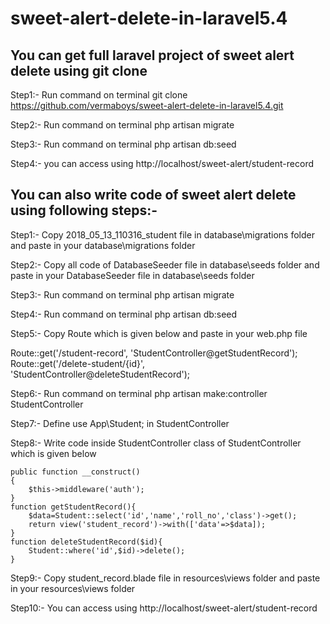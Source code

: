 # sweet-alert-delete-in-laravel5.4

## You can get full laravel project of sweet alert delete using git clone

Step1:- Run command on terminal git clone https://github.com/vermaboys/sweet-alert-delete-in-laravel5.4.git

Step2:- Run command on terminal php artisan migrate

Step3:- Run command on terminal php artisan db:seed

Step4:- you can access using http://localhost/sweet-alert/student-record

## You can also write code of sweet alert delete using following steps:-

Step1:- Copy 2018_05_13_110316_student file in database\migrations folder and paste in your database\migrations folder 

Step2:- Copy all code of DatabaseSeeder file in database\seeds folder and paste in your DatabaseSeeder file in database\seeds folder

Step3:- Run command on terminal php artisan migrate

Step4:- Run command on terminal php artisan db:seed

Step5:- Copy Route which is given below and paste in your web.php file

Route::get('/student-record', 'StudentController@getStudentRecord');
Route::get('/delete-student/{id}', 'StudentController@deleteStudentRecord');

Step6:- Run command on terminal php artisan make:controller StudentController

Step7:- Define use App\Student; in StudentController

Step8:- Write code inside StudentController class of StudentController which is given below
```
public function __construct()
{
    $this->middleware('auth');
}
function getStudentRecord(){
    $data=Student::select('id','name','roll_no','class')->get();
    return view('student_record')->with(['data'=>$data]);
}
function deleteStudentRecord($id){
    Student::where('id',$id)->delete();
}
```

Step9:- Copy student_record.blade file in resources\views folder and paste in your resources\views folder

Step10:- You can access using http://localhost/sweet-alert/student-record